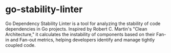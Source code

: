 # go-stability-linter
Go Dependency Stability Linter is a tool for analyzing the stability of code dependencies in Go projects. Inspired by Robert C. Martin's "Clean Architecture," it calculates the instability of components based on their Fan-in and Fan-out metrics, helping developers identify and manage tightly coupled code.
